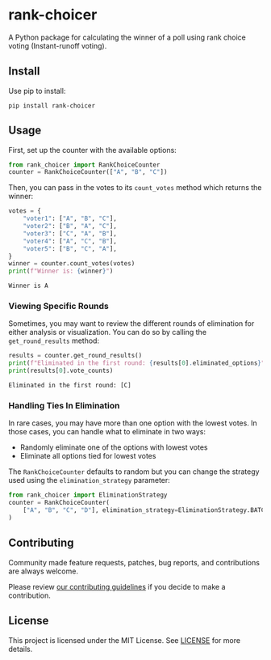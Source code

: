 # rank-choicer

A Python package for calculating the winner of a poll using rank choice voting (Instant-runoff voting).

## Install

Use pip to install:


```shell
pip install rank-choicer
```

## Usage

First, set up the counter with the available options:

```python
from rank_choicer import RankChoiceCounter
counter = RankChoiceCounter(["A", "B", "C"])
```

Then, you can pass in the votes to its `count_votes` method which returns the winner:

```python
votes = {
    "voter1": ["A", "B", "C"],
    "voter2": ["B", "A", "C"],
    "voter3": ["C", "A", "B"],
    "voter4": ["A", "C", "B"],
    "voter5": ["B", "C", "A"],
}
winner = counter.count_votes(votes)
print(f"Winner is: {winner}")
```
```shell
Winner is A
```

### Viewing Specific Rounds

Sometimes, you may want to review the different rounds of elimination for either analysis or visualization. You can do so by calling the `get_round_results` method:

```python
results = counter.get_round_results()
print(f"Eliminated in the first round: {results[0].eliminated_options}")
print(results[0].vote_counts)
```
```shell
Eliminated in the first round: [C]
```

### Handling Ties In Elimination

In rare cases, you may have more than one option with the lowest votes. In those cases, you can handle what to eliminate in two ways:

* Randomly eliminate one of the options with lowest votes
* Eliminate all options tied for lowest votes

The `RankChoiceCounter` defaults to random but you can change the strategy used using the `elimination_strategy` parameter:

```python
from rank_choicer import EliminationStrategy 
counter = RankChoiceCounter(
    ["A", "B", "C", "D"], elimination_strategy=EliminationStrategy.BATCH
)
```

## Contributing

Community made feature requests, patches, bug reports, and contributions are always welcome.

Please review [our contributing guidelines](https://github.com/fpcorso/rank-choicer/blob/main/CONTRIBUTING.md) if you decide to make a contribution.

## License

This project is licensed under the MIT License. See [LICENSE](https://github.com/fpcorso/rank-choicer/blob/main/LICENSE) for more details.